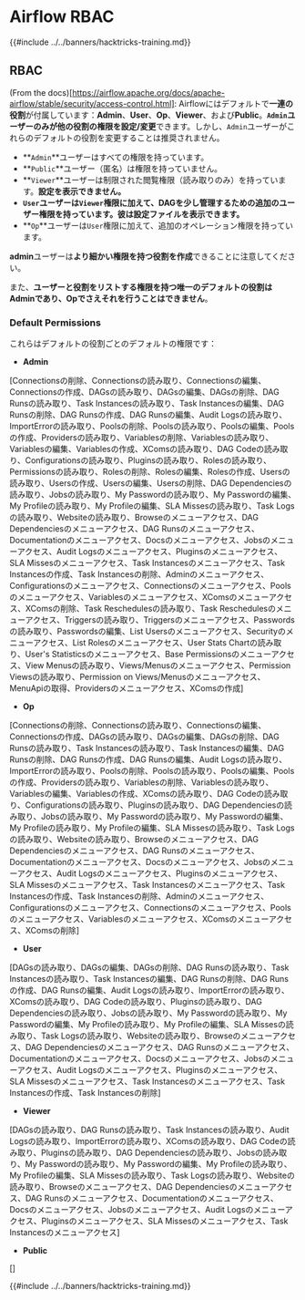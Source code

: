 # Airflow RBAC

{{#include ../../banners/hacktricks-training.md}}

## RBAC

(From the docs)\[https://airflow.apache.org/docs/apache-airflow/stable/security/access-control.html]: Airflowにはデフォルトで**一連の役割**が付属しています：**Admin**、**User**、**Op**、**Viewer**、および**Public**。**`Admin`**ユーザーのみが**他の役割の権限を設定/変更**できます。しかし、`Admin`ユーザーがこれらのデフォルトの役割を変更することは推奨されません。

- **`Admin`**ユーザーはすべての権限を持っています。
- **`Public`**ユーザー（匿名）は権限を持っていません。
- **`Viewer`**ユーザーは制限された閲覧権限（読み取りのみ）を持っています。**設定を表示できません。**
- **`User`**ユーザーは`Viewer`権限に加えて、DAGを少し管理するための追加のユーザー権限を持っています。彼は**設定ファイルを表示できます。**
- **`Op`**ユーザーは`User`権限に加えて、追加のオペレーション権限を持っています。

**admin**ユーザーは**より細かい権限を持つ役割を作成**できることに注意してください。

また、**ユーザーと役割をリストする権限を持つ唯一のデフォルトの役割はAdminであり、Opでさえそれを行うことはできません**。

### Default Permissions

これらはデフォルトの役割ごとのデフォルトの権限です：

- **Admin**

\[Connectionsの削除、Connectionsの読み取り、Connectionsの編集、Connectionsの作成、DAGsの読み取り、DAGsの編集、DAGsの削除、DAG Runsの読み取り、Task Instancesの読み取り、Task Instancesの編集、DAG Runsの削除、DAG Runsの作成、DAG Runsの編集、Audit Logsの読み取り、ImportErrorの読み取り、Poolsの削除、Poolsの読み取り、Poolsの編集、Poolsの作成、Providersの読み取り、Variablesの削除、Variablesの読み取り、Variablesの編集、Variablesの作成、XComsの読み取り、DAG Codeの読み取り、Configurationsの読み取り、Pluginsの読み取り、Rolesの読み取り、Permissionsの読み取り、Rolesの削除、Rolesの編集、Rolesの作成、Usersの読み取り、Usersの作成、Usersの編集、Usersの削除、DAG Dependenciesの読み取り、Jobsの読み取り、My Passwordの読み取り、My Passwordの編集、My Profileの読み取り、My Profileの編集、SLA Missesの読み取り、Task Logsの読み取り、Websiteの読み取り、Browseのメニューアクセス、DAG Dependenciesのメニューアクセス、DAG Runsのメニューアクセス、Documentationのメニューアクセス、Docsのメニューアクセス、Jobsのメニューアクセス、Audit Logsのメニューアクセス、Pluginsのメニューアクセス、SLA Missesのメニューアクセス、Task Instancesのメニューアクセス、Task Instancesの作成、Task Instancesの削除、Adminのメニューアクセス、Configurationsのメニューアクセス、Connectionsのメニューアクセス、Poolsのメニューアクセス、Variablesのメニューアクセス、XComsのメニューアクセス、XComsの削除、Task Reschedulesの読み取り、Task Reschedulesのメニューアクセス、Triggersの読み取り、Triggersのメニューアクセス、Passwordsの読み取り、Passwordsの編集、List Usersのメニューアクセス、Securityのメニューアクセス、List Rolesのメニューアクセス、User Stats Chartの読み取り、User's Statisticsのメニューアクセス、Base Permissionsのメニューアクセス、View Menusの読み取り、Views/Menusのメニューアクセス、Permission Viewsの読み取り、Permission on Views/Menusのメニューアクセス、MenuApiの取得、Providersのメニューアクセス、XComsの作成]

- **Op**

\[Connectionsの削除、Connectionsの読み取り、Connectionsの編集、Connectionsの作成、DAGsの読み取り、DAGsの編集、DAGsの削除、DAG Runsの読み取り、Task Instancesの読み取り、Task Instancesの編集、DAG Runsの削除、DAG Runsの作成、DAG Runsの編集、Audit Logsの読み取り、ImportErrorの読み取り、Poolsの削除、Poolsの読み取り、Poolsの編集、Poolsの作成、Providersの読み取り、Variablesの削除、Variablesの読み取り、Variablesの編集、Variablesの作成、XComsの読み取り、DAG Codeの読み取り、Configurationsの読み取り、Pluginsの読み取り、DAG Dependenciesの読み取り、Jobsの読み取り、My Passwordの読み取り、My Passwordの編集、My Profileの読み取り、My Profileの編集、SLA Missesの読み取り、Task Logsの読み取り、Websiteの読み取り、Browseのメニューアクセス、DAG Dependenciesのメニューアクセス、DAG Runsのメニューアクセス、Documentationのメニューアクセス、Docsのメニューアクセス、Jobsのメニューアクセス、Audit Logsのメニューアクセス、Pluginsのメニューアクセス、SLA Missesのメニューアクセス、Task Instancesのメニューアクセス、Task Instancesの作成、Task Instancesの削除、Adminのメニューアクセス、Configurationsのメニューアクセス、Connectionsのメニューアクセス、Poolsのメニューアクセス、Variablesのメニューアクセス、XComsのメニューアクセス、XComsの削除]

- **User**

\[DAGsの読み取り、DAGsの編集、DAGsの削除、DAG Runsの読み取り、Task Instancesの読み取り、Task Instancesの編集、DAG Runsの削除、DAG Runsの作成、DAG Runsの編集、Audit Logsの読み取り、ImportErrorの読み取り、XComsの読み取り、DAG Codeの読み取り、Pluginsの読み取り、DAG Dependenciesの読み取り、Jobsの読み取り、My Passwordの読み取り、My Passwordの編集、My Profileの読み取り、My Profileの編集、SLA Missesの読み取り、Task Logsの読み取り、Websiteの読み取り、Browseのメニューアクセス、DAG Dependenciesのメニューアクセス、DAG Runsのメニューアクセス、Documentationのメニューアクセス、Docsのメニューアクセス、Jobsのメニューアクセス、Audit Logsのメニューアクセス、Pluginsのメニューアクセス、SLA Missesのメニューアクセス、Task Instancesのメニューアクセス、Task Instancesの作成、Task Instancesの削除]

- **Viewer**

\[DAGsの読み取り、DAG Runsの読み取り、Task Instancesの読み取り、Audit Logsの読み取り、ImportErrorの読み取り、XComsの読み取り、DAG Codeの読み取り、Pluginsの読み取り、DAG Dependenciesの読み取り、Jobsの読み取り、My Passwordの読み取り、My Passwordの編集、My Profileの読み取り、My Profileの編集、SLA Missesの読み取り、Task Logsの読み取り、Websiteの読み取り、Browseのメニューアクセス、DAG Dependenciesのメニューアクセス、DAG Runsのメニューアクセス、Documentationのメニューアクセス、Docsのメニューアクセス、Jobsのメニューアクセス、Audit Logsのメニューアクセス、Pluginsのメニューアクセス、SLA Missesのメニューアクセス、Task Instancesのメニューアクセス]

- **Public**

\[]

{{#include ../../banners/hacktricks-training.md}}

